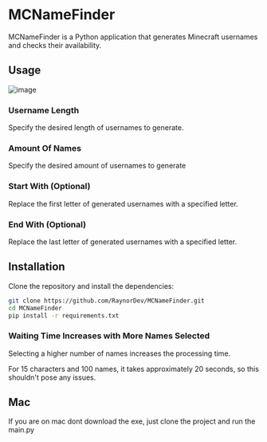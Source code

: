 # MCNameFinder

MCNameFinder is a Python application that generates Minecraft usernames and checks their availability.

## Usage

![image](https://github.com/RaynorDev/MCNameFinder/assets/84258177/9199f80e-4435-4129-9d37-b4fd07eb227e)



### Username Length
Specify the desired length of usernames to generate.

### Amount Of Names
Specify the desired amount of usernames to generate

### Start With (Optional)
Replace the first letter of generated usernames with a specified letter.

### End With (Optional)
Replace the last letter of generated usernames with a specified letter.

## Installation

Clone the repository and install the dependencies:

```bash
git clone https://github.com/RaynorDev/MCNameFinder.git
cd MCNameFinder
pip install -r requirements.txt
```

### Waiting Time Increases with More Names Selected

Selecting a higher number of names increases the processing time.

For 15 characters and 100 names, it takes approximately 20 seconds, so this shouldn't pose any issues.

## Mac
If you are on mac dont download the exe, just clone the project and run the main.py
